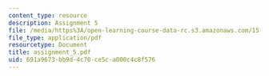```yaml
---
content_type: resource
description: Assignment 5
file: /media/https%3A/open-learning-course-data-rc.s3.amazonaws.com/15-822-strategic-marketing-measurement-fall-2002/691a9673bb9d4c70ce5ca000c4c8f576_assignment_5.pdf
file_type: application/pdf
resourcetype: Document
title: assignment_5.pdf
uid: 691a9673-bb9d-4c70-ce5c-a000c4c8f576
---
```

